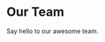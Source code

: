 <script setup>
import { VPTeamMembers } from 'vitepress/theme'

const members = [
  {
    avatar: 'https://www.github.com/Armaldio.png',
    name: 'Armaldio',
    title: 'Creator',
    links: [
      { icon: 'github', link: 'https://github.com/Armaldio' },
      { icon: 'twitter', link: 'https://x.com/armaldio' }
    ]
  },
]
</script>

# Our Team

Say hello to our awesome team.

<VPTeamMembers size="small" :members="members" />